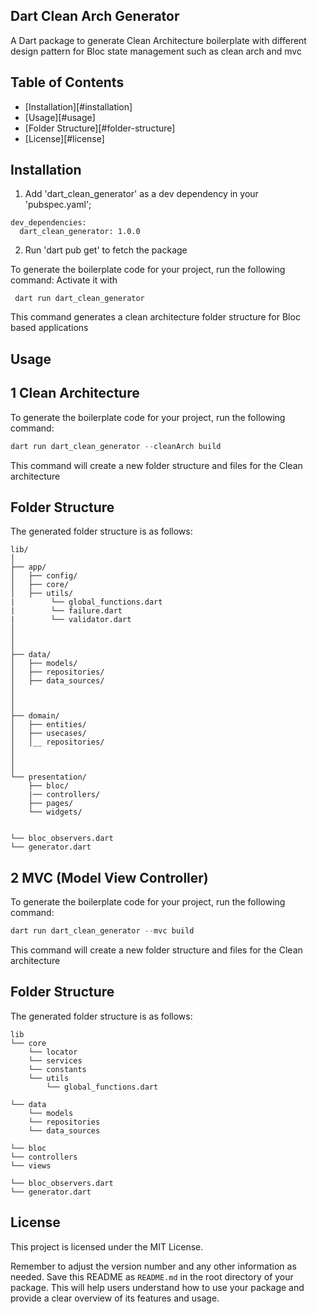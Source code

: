## Dart Clean Arch Generator

A Dart package to generate Clean Architecture boilerplate with different design pattern for Bloc state management such as clean arch and mvc

## Table of Contents

- [Installation][#installation]
- [Usage][#usage]
- [Folder Structure][#folder-structure]
- [License][#license]


## Installation

1. Add 'dart_clean_generator'
 as a dev dependency in your 'pubspec.yaml';

 ```
 dev_dependencies:
   dart_clean_generator: 1.0.0
 ```

2. Run 'dart pub get' to fetch the package 

To generate the boilerplate code for your project, run the following command: 
Activate it with
```shell
 dart run dart_clean_generator
```
This command generates a clean architecture folder structure for Bloc based applications

## Usage

## 1 Clean Architecture

To generate the boilerplate code for your project, run the following command:

```dart
dart run dart_clean_generator --cleanArch build
```

This command will create a new folder structure and files for the Clean architecture

## Folder Structure

The generated folder structure is as follows:

```
lib/
│
├── app/
│   ├── config/
│   ├── core/
│   ├── utils/
|        └── global_functions.dart
|        └── failure.dart
|        └── validator.dart
│   
│   
│
├── data/
│   ├── models/
│   ├── repositories/
│   ├── data_sources/
│      
│      
│
├── domain/
│   ├── entities/
│   ├── usecases/
│   │__ repositories/
│    
│   
│      
└── presentation/
    ├── bloc/
    |── controllers/
    ├── pages/
    └── widgets/  


└── bloc_observers.dart
└── generator.dart 

```

## 2 MVC (Model View Controller)

To generate the boilerplate code for your project, run the following command:

```dart
dart run dart_clean_generator --mvc build
```

This command will create a new folder structure and files for the Clean architecture

## Folder Structure

The generated folder structure is as follows:

```
lib
└── core
    └── locator
    └── services
    └── constants
    └── utils
        └── global_functions.dart
        
└── data
    └── models
    └── repositories
    └── data_sources
        
└── bloc  
└── controllers
└── views

└── bloc_observers.dart
└── generator.dart

```



## License

This project is licensed under the MIT License.

Remember to adjust the version number and any other information as needed. Save this README as `README.md` in the root directory of your package. This will help users understand how to use your package and provide a clear overview of its features and usage.